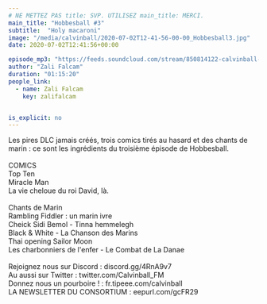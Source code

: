 ```yaml
---
# NE METTEZ PAS title: SVP. UTILISEZ main_title: MERCI.
main_title: "Hobbesball #3"
subtitle:  "Holy macaroni"
image: "/media/calvinball/2020-07-02T12-41-56-00-00_Hobbesball3.jpg"
date: 2020-07-02T12:41:56+00:00

episode_mp3: "https://feeds.soundcloud.com/stream/850814122-calvinball-radio-hobbesball-3-holy-macaroni.mp3"
author: "Zali Falcam"
duration: "01:15:20"
people_link: 
  - name: Zali Falcam
    key: zalifalcam


is_explicit: no
---
```


<PodcastHeader/>

<!-- ECRIRE LA DESCRIPTION DE L'EPISODE SOUS CETTE LIGNE -->
Les pires DLC jamais créés, trois comics tirés au hasard et des chants de marin : ce sont les ingrédients du troisième épisode de Hobbesball.<br><br>COMICS<br>Top Ten<br>Miracle Man<br>La vie cheloue du roi David, là.<br><br>Chants de Marin <br>Rambling Fiddler : un marin ivre<br>Cheick Sidi Bemol - Tinna hemmelegh<br>Black &amp; White - La Chanson des Marins<br>Thai opening Sailor Moon<br>Les charbonniers de l'enfer - Le Combat de La Danae <br><br>Rejoignez nous sur Discord : discord.gg/4RnA9v7<br>Au aussi sur Twitter : twitter.com/Calvinball_FM<br>Donnez nous un pourboire ! : fr.tipeee.com/calvinball<br>LA NEWSLETTER DU CONSORTIUM : eepurl.com/gcFR29

